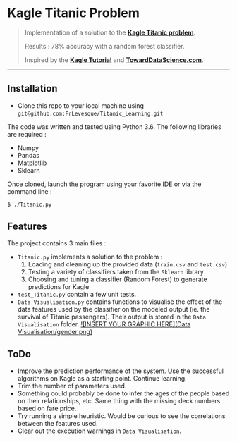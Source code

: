 # Kagle Titanic Problem

> Implementation of a solution to the
<a href="https://www.kaggle.com/c/titanic/overview" target="_blank">**Kagle Titanic problem**</a>.
>
> Results : 78% accuracy with a random forest classifier.
>
> Inspired by the
><a href="https://www.kaggle.com/sashr07/kaggle-titanic-tutorial/notebook" target="_blank">**Kagle Tutorial**</a> and 
><a href="https://towardsdatascience.com/predicting-the-survival-of-titanic-passengers-30870ccc7e8" target="_blank">**TowardDataScience.com**</a>.

---

## Installation
- Clone this repo to your local machine using `git@github.com:FrLevesque/Titanic_Learning.git`

The code was written and tested using Python 3.6. The following libraries are required : 

- Numpy
- Pandas
- Matplotlib
- Sklearn

Once cloned, launch the program using your favorite IDE or via the command line :
```bash
$ ./Titanic.py
```

## Features
The project contains 3 main files :
- `Titanic.py` implements a solution to the problem :
  1. Loading and cleaning up the provided data (`train.csv` and `test.csv`)
  2. Testing a variety of classifiers taken from the `Sklearn` library
  3. Choosing and tuning a classifier (Random Forest) to generate predictions for Kagle
- `test_Titanic.py` contain a few unit tests.
- `Data Visualisation.py` contains functions to visualise the effect of the data features used by the classifier on the
 modeled output (ie. the survival of Titanic passengers). Their output is stored in the `Data Visualisation` folder.
 [![INSERT YOUR GRAPHIC HERE](Data Visualisation/gender.png)]()


## ToDo
* Improve the prediction performance of the system. Use the successful algorithms on Kagle as a starting point. Continue learning.
* Trim the number of parameters used. 
* Something could probably be done to infer the ages of the people based on their relationships, etc. 
  Same thing with the missing deck numbers based on fare price.
* Try running a simple heuristic. Would be curious to see the correlations between the features used.
* Clear out the execution warnings in `Data Visualisation`.

